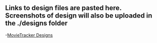 ## Links to design files are pasted here. Screenshots of design will also be uploaded in the ./designs folder
  -[MovieTracker Designs](https://www.figma.com/design/XWQCU0P0teGoYnjn6BZWlL/MovieTracker)
